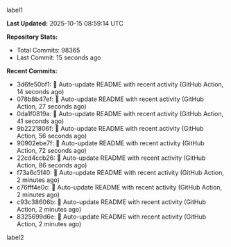 
label1 
<!-- ACTIVITY_START -->
**Last Updated:** 2025-10-15 08:59:14 UTC

**Repository Stats:**
- Total Commits: 98365
- Last Commit: 15 seconds ago

**Recent Commits:**
- 3d6fe50bf1: 🤖 Auto-update README with recent activity (GitHub Action, 14 seconds ago)
- 078b8b47ef: 🤖 Auto-update README with recent activity (GitHub Action, 27 seconds ago)
- 0da1f0819a: 🤖 Auto-update README with recent activity (GitHub Action, 41 seconds ago)
- 9b2221806f: 🤖 Auto-update README with recent activity (GitHub Action, 56 seconds ago)
- 90902ebe7f: 🤖 Auto-update README with recent activity (GitHub Action, 72 seconds ago)
- 22cd4ccb26: 🤖 Auto-update README with recent activity (GitHub Action, 86 seconds ago)
- f73a6c5f40: 🤖 Auto-update README with recent activity (GitHub Action, 2 minutes ago)
- c76fff4e0c: 🤖 Auto-update README with recent activity (GitHub Action, 2 minutes ago)
- c93c38606b: 🤖 Auto-update README with recent activity (GitHub Action, 2 minutes ago)
- 8325699d6e: 🤖 Auto-update README with recent activity (GitHub Action, 2 minutes ago)
<!-- ACTIVITY_END -->

label2
